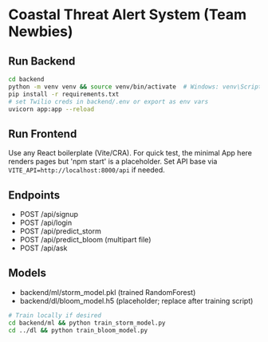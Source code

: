 
# Coastal Threat Alert System (Team Newbies)

## Run Backend
```bash
cd backend
python -m venv venv && source venv/bin/activate  # Windows: venv\Scripts\activate
pip install -r requirements.txt
# set Twilio creds in backend/.env or export as env vars
uvicorn app:app --reload
```

## Run Frontend
Use any React boilerplate (Vite/CRA). For quick test, the minimal App here renders pages but 'npm start' is a placeholder.
Set API base via `VITE_API=http://localhost:8000/api` if needed.

## Endpoints
- POST /api/signup
- POST /api/login
- POST /api/predict_storm
- POST /api/predict_bloom (multipart file)
- POST /api/ask

## Models
- backend/ml/storm_model.pkl (trained RandomForest)
- backend/dl/bloom_model.h5 (placeholder; replace after training script)
```bash
# Train locally if desired
cd backend/ml && python train_storm_model.py
cd ../dl && python train_bloom_model.py
```
